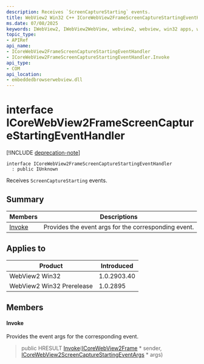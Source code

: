 ```yaml
---
description: Receives `ScreenCaptureStarting` events.
title: WebView2 Win32 C++ ICoreWebView2FrameScreenCaptureStartingEventHandler
ms.date: 07/08/2025
keywords: IWebView2, IWebView2WebView, webview2, webview, win32 apps, win32, edge, ICoreWebView2, ICoreWebView2Controller, browser control, edge html, ICoreWebView2FrameScreenCaptureStartingEventHandler
topic_type: 
- APIRef
api_name:
- ICoreWebView2FrameScreenCaptureStartingEventHandler
- ICoreWebView2FrameScreenCaptureStartingEventHandler.Invoke
api_type:
- COM
api_location:
- embeddedbrowserwebview.dll
---
```


# interface ICoreWebView2FrameScreenCaptureStartingEventHandler

[!INCLUDE [deprecation-note](../includes/deprecation-note.md)]

```
interface ICoreWebView2FrameScreenCaptureStartingEventHandler
  : public IUnknown
```

Receives `ScreenCaptureStarting` events.

## Summary

 Members                        | Descriptions
--------------------------------|---------------------------------------------
[Invoke](#invoke) | Provides the event args for the corresponding event.

## Applies to

Product                         | Introduced
--------------------------------|---------------------------------------------
WebView2 Win32            |    1.0.2903.40
WebView2 Win32 Prerelease |    1.0.2895

## Members

#### Invoke

Provides the event args for the corresponding event.

> public HRESULT [Invoke](#invoke)([ICoreWebView2Frame](icorewebview2frame.md#icorewebview2frame) * sender, [ICoreWebView2ScreenCaptureStartingEventArgs](icorewebview2screencapturestartingeventargs.md#icorewebview2screencapturestartingeventargs) * args)

